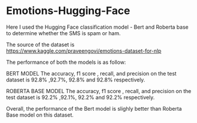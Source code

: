 # Emotions-Hugging-Face

Here I used the Hugging Face classification model - Bert and Roberta base to determine whether the SMS is spam or ham.

The source of the dataset is https://www.kaggle.com/praveengovi/emotions-dataset-for-nlp

The performance of both the models is as follow:

BERT MODEL
The accuracy, f1 score , recall, and precision on the test dataset is 92.8% ,92.7%, 92.8% and 92.8% respectively. 

ROBERTA BASE MODEL
The accuracy, f1 score , recall, and precision on the test dataset is 92.2% ,92.1%, 92.2% and 92.2% respectively. 

Overall, the performance of the Bert model is slighly better than Roberta Base model on this dataset.
